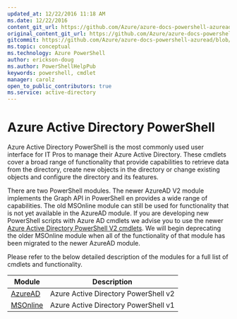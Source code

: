 ```yaml
---
updated_at: 12/22/2016 11:18 AM
ms.date: 12/22/2016
content_git_url: https://github.com/Azure/azure-docs-powershell-azuread/blob/master/Azure%20AD%20Cmdlets/index.md
original_content_git_url: https://github.com/Azure/azure-docs-powershell-azuread/blob/master/Azure%20AD%20Cmdlets/index.md
gitcommit: https://github.com/Azure/azure-docs-powershell-azuread/blob/69a74d14b76e6c637fe3fc27adde96a181b165dc/Azure%20AD%20Cmdlets/index.md
ms.topic: conceptual
ms.technology: Azure PowerShell
author: erickson-doug
ms.author: PowerShellHelpPub
keywords: powershell, cmdlet
manager: carolz
open_to_public_contributors: true
ms.service: active-directory
---
```

# Azure Active Directory PowerShell

Azure Active Directory PowerShell is the most commonly used user interface for IT Pros to manage their Azure Active Directory. These cmdlets cover a broad range of functionality that provide capabilities to retrieve data from the directory, create new objects in the directory or change existing objects and configure the directory and its features.

There are two PowerShell modules. The newer AzureAD V2 module implements the Graph API in PowerShell en provides a wide range of capabilities. The old MSOnline module can still be used for functionality that is not yet available in the AzureAD module.
If you are developing new PowerShell scripts with Azure AD cmdlets we advise you to use the newer [Azure Active Directory PowerShell V2 cmdlets](https://docs.microsoft.com/en-us/powershell/azuread/v2/azureactivedirectory). We will begin deprecating the older MSOnline module when all of the functionality of that module has been migrated to the newer AzureAD module.

Please refer to the below detailed description of the modules for a full list of cmdlets and functionality.


Module | Description
------ | -----------
[AzureAD](https://docs.microsoft.com/en-us/powershell/azuread/v2/azureactivedirectory) | Azure Active Directory PowerShell v2
[MSOnline](https://docs.microsoft.com/en-us/powershell/msonline/v1/azureactivedirectory)| Azure Active Directory PowerShell v1

